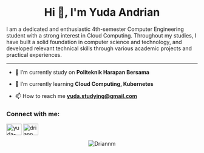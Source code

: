 <h1 align="center">Hi 👋, I'm Yuda Andrian</h1>

<p>I am a dedicated and enthusiastic 4th-semester Computer Engineering student with a strong interest in Cloud Computing. Throughout my studies, I have built a solid foundation in computer science and technology, and developed relevant technical skills through various academic projects and practical experiences.</p>

___

- 🔭 I’m currently study on **Politeknik Harapan Bersama**

- 🌱 I’m currently learning **Cloud Computing, Kubernetes**

- 📫 How to reach me **yuda.studying@gmail.com**

<h3 align="left">Connect with me:</h3>
<p align="left">
<a href="https://linkedin.com/in/yuda-andrian" target="blank"><img align="center" src="https://raw.githubusercontent.com/rahuldkjain/github-profile-readme-generator/master/src/images/icons/Social/linked-in-alt.svg" alt="yuda-andrian" height="30" width="40" /></a>
<a href="https://www.leetcode.com/driannm" target="blank"><img align="center" src="https://raw.githubusercontent.com/rahuldkjain/github-profile-readme-generator/master/src/images/icons/Social/leet-code.svg" alt="driannm" height="30" width="40" /></a>
</p>

<p align="center"><img src="https://github-readme-streak-stats.herokuapp.com?user=Driannm&theme=highcontrast&hide_border=true&date_format=j%20M%5B%20Y%5D&card_width=900" alt="Driannm" /></p>
